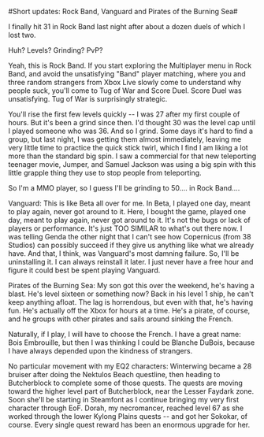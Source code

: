 #Short updates: Rock Band, Vanguard and Pirates of the Burning Sea#

I finally hit 31 in Rock Band last night after about a dozen duels of which I lost two.

Huh? Levels? Grinding? PvP?

Yeah, this is Rock Band. If you start exploring the Multiplayer menu in Rock Band, and avoid the unsatisfying "Band" player matching, where you and three random strangers from Xbox Live slowly come to understand why people suck, you'll come to Tug of War and Score Duel. Score Duel was unsatisfying. Tug of War is surprisingly strategic.

You'll rise the first few levels quickly -- I was 27 after my first couple of hours. But it's been a grind since then. I'd thought 30 was the level cap until I played someone who was 36. And so I grind. Some days it's hard to find a group, but last night, I was getting them almost immediately, leaving me very little time to practice the quick stick twirl, which I find I am liking a lot more than the standard big spin. I saw a commercial for that new teleporting teenager movie, Jumper, and Samuel Jackson was using a big spin with this little grapple thing they use to stop people from teleporting.

So I'm a MMO player, so I guess I'll be grinding to 50.... in Rock Band....

Vanguard: This is like Beta all over for me. In Beta, I played one day, meant to play again, never got around to it. Here, I bought the game, played one day, meant to play again, never got around to it. It's not the bugs or lack of players or performance. It's just TOO SIMILAR to what's out there now. I was telling Genda the other night that I can't see how Copernicus (from 38 Studios) can possibly succeed if they give us anything like what we already have. And that, I think, was Vanguard's most damning failure. So, I'll be uninstalling it. I can always reinstall it later. I just never have a free hour and figure it could best be spent playing Vanguard.

Pirates of the Burning Sea: My son got this over the weekend, he's having a blast. He's level sixteen or something now? Back in his level 1 ship, he can't keep anything afloat. The lag is horrendous, but even with that, he's having fun. He's actually off the Xbox for hours at a time. He's a pirate, of course, and he groups with other pirates and sails around sinking the French.

Naturally, if I play, I will have to choose the French. I have a great name: Bois Embrouille, but then I was thinking I could be Blanche DuBois, because I have always depended upon the kindness of strangers.

No particular movement with my EQ2 characters: Winterwing became a 28 bruiser after doing the Nektulos Beach questline, then heading to Butcherblock to complete some of those quests. The quests are moving toward the higher level part of Butcherblock, near the Lesser Faydark zone. Soon she'll be starting in Steamfont as I continue bringing my very first character through EoF. Dorah, my necromancer, reached level 67 as she worked through the lower Kylong Plains quests -- and got her Sokokar, of course. Every single quest reward has been an enormous upgrade for her.
